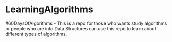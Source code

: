 # LearningAlgorithms
#60DaysOfAlgorithms - This is a repo for those who wants study algorithms or people who are into Data Structures can use this repo to learn about different types of algorithms.

